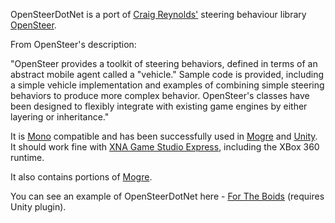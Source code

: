 OpenSteerDotNet is a port of [Craig Reynolds'](http://www.red3d.com/cwr/) steering behaviour library [OpenSteer](http://opensteer.sourceforge.net/).

From OpenSteer's description:

"OpenSteer provides a toolkit of steering behaviors, defined in terms of an abstract mobile agent called a "vehicle." Sample code is provided, including a simple vehicle implementation and examples of combining simple steering behaviors to produce more complex behavior. OpenSteer's classes have been designed to flexibly integrate with existing game engines by either layering or inheritance."

It is [Mono](http://www.mono-project.com/) compatible and has been successfully used in [Mogre](http://www.ogre3d.org/wiki/index.php/MOGRE) and [Unity](http://unity3d.org). It should work fine with [XNA Game Studio Express](http://creators.xna.com/), including the XBox 360 runtime.

It also contains portions of [Mogre](http://www.ogre3d.org/wiki/index.php/MOGRE).

You can see an example of OpenSteerDotNet here - [For The Boids](http://www.handcircus.com/for-the-boids/) (requires Unity plugin).